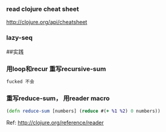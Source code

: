 ### read clojure cheat sheet
http://clojure.org/api/cheatsheet

### lazy-seq

##实践
### 用loop和recur 重写recursive-sum

```clojure
fucked 不会
```

### 重写reduce-sum， 用reader macro 

```clojure
(defn reduce-sum [numbers] (reduce #(+ %1 %2) 0 numbers))
```

Ref: http://clojure.org/reference/reader